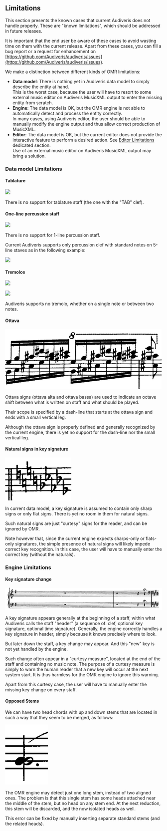 ## Limitations

This section presents the known cases that current Audiveris does not handle properly.
These are "known limitations", which should be addressed in future releases.

It is important that the end user be aware of these cases to avoid wasting time on them
with the current release.
Apart from these cases, you can fill a bug report or a request for enhancement on 
[https://github.com/Audiveris/audiveris/issues](https://github.com/Audiveris/audiveris/issues).

We make a distinction between different kinds of OMR limitations:
* **Data model**: There is nothing yet in Audiveris data model to simply describe the entity at hand.  
  This is the worst case, because the user will have to resort to some external music editor on
  Audiveris MusicXML output to enter the missing entity from scratch.
* **Engine**: The data model is OK, but the OMR engine is not able to automatically detect and
  process the entity correctly.  
  In many cases, using Audiveris editor, the user should be able to manually modify the engine
  output and thus allow correct production of MusicXML.
* **Editor**: The data model is OK, but the current editor does not provide the interactive feature
  to perform a desired action.
  See [Editor Limitations](../edition/editor_limitations.md) dedicated section.  
  Use of an external music editor on Audiveris MusicXML output may bring a solution.


### Data model Limitations

#### Tablature

![](https://upload.wikimedia.org/wikipedia/commons/thumb/9/93/Guitar_tablature_sample.svg/450px-Guitar_tablature_sample.svg.png)

There is no support for tablature staff (the one with the "TAB" clef).

#### One-line percussion staff

![](https://encrypted-tbn0.gstatic.com/images?q=tbn:ANd9GcTm2_qwosOfoqJnj2gdIEQXmcWqqpGZ_IN44K_BHKBcmT9GWkDU4w)

There is no support for 1-line percussion staff.

Current Audiveris supports only percussion clef with standard notes on 5-line staves as in
the following example:

![](https://upload.wikimedia.org/wikipedia/commons/c/c8/Drumkit_notation_drums.png)

#### Tremolos

![](https://easymusictheory.files.wordpress.com/2013/02/trem1.jpg?w=479)

![](https://study.com/cimages/multimages/16/tremolo_two_notes.png)

Audiveris supports no tremolo, whether on a single note or between two notes.

#### Ottava

![](../assets/ottava_alta.png)

Ottava signs (ottava alta and ottava bassa) are used to indicate an octave shift between what is
written on staff and what should be played.

Their scope is specified by a dash-line that starts at the ottava sign and ends with a small
vertical leg.

Although the ottava sign is properly defined and generally recognized by the current engine, there
is yet no support for the dash-line nor the small vertical leg.

#### Natural signs in key signature

![](../assets/hybrid_key.png)

In current data model, a key signature is assumed to contain only sharp signs or only flat signs.
There is yet no room in them for natural signs.

Such natural signs are just "curtesy" signs for the reader, and can be ignored by OMR.

Note however that, since the current engine expects sharps-only or flats-only signatures,
the simple presence of natural signs will likely impede correct key recognition.
In this case, the user will have to manually enter the correct key (without the naturals).

### Engine Limitations

#### Key signature change

![](../assets/curtesy_key.png)

A key signature appears generally at the beginning of a staff, within what Audiveris calls the staff
"header" (a sequence of: clef, optional key signature, optional time signature).
Generally, the engine correctly handles a key signature in header, simply because it knows
precisely where to look.

But later down the staff, a key change may appear.
And this "new" key is not yet handled by the engine.

Such change often appear in a "curtesy measure", located at the end of the staff and containing no
music note.
The purpose of a curtesy measure is simply to warn the human reader that a new key will occur at
the next system start.
It is thus harmless for the OMR engine to ignore this warning.

Apart from this curtesy case, the user will have to manually enter the missing key change on every
staff.

#### Opposed Stems

We can have two head chords with up and down stems that are located in such a way that they seem
to be merged, as follows:

![](../assets/opposed_stems.png)

The OMR engine may detect just one long stem, instead of two aligned ones.
The problem is that this single stem has some heads attached near the middle of the stem,
but no head on any stem end.
At the next reduction, this stem will be discarded, and the now isolated heads as well.

This error can be fixed by manually inserting separate standard stems (and the related heads).
